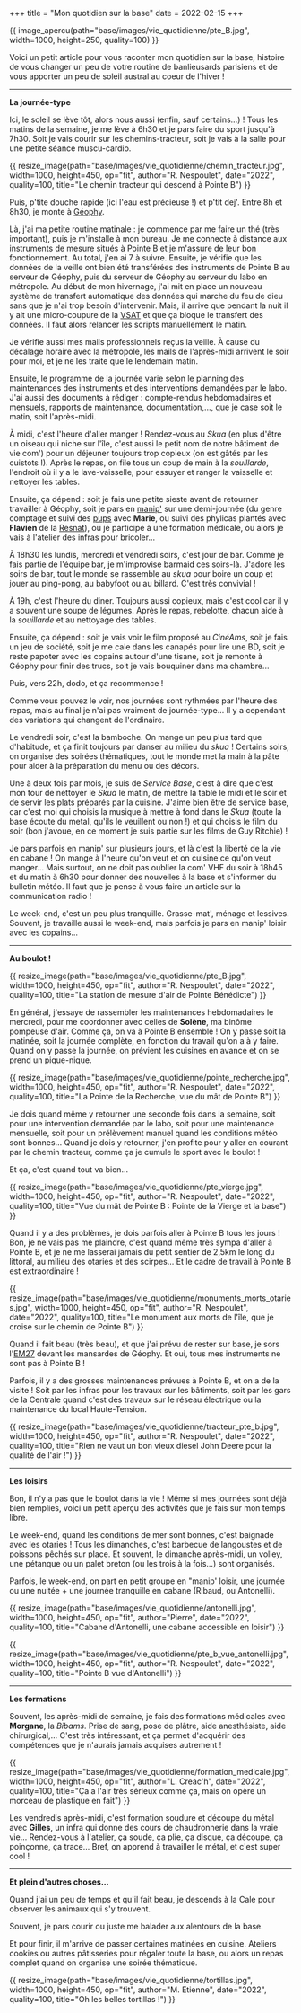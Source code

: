 +++
title = "Mon quotidien sur la base"
date = 2022-02-15
+++

{{ image_apercu(path="base/images/vie_quotidienne/pte_B.jpg", width=1000, height=250, quality=100) }}

Voici un petit article pour vous raconter mon quotidien sur la base, histoire de vous changer un peu de votre routine de banlieusards parisiens et de vous apporter un peu de soleil austral au coeur de l'hiver ! 

<!-- more -->

----------------------------------------
**La journée-type**


Ici, le soleil se lève tôt, alors nous aussi (enfin, sauf certains...) ! Tous les matins de la semaine, je me lève à 6h30 et je pars faire du sport jusqu'à 7h30. Soit je vais courir sur les chemins-tracteur, soit je vais à la salle pour une petite séance muscu-cardio. 

{{ resize_image(path="base/images/vie_quotidienne/chemin_tracteur.jpg", width=1000, height=450, op="fit", author="R. Nespoulet", date="2022", quality=100, title="Le chemin tracteur qui descend à Pointe B") }} 

Puis, p'tite douche rapide (ici l'eau est précieuse !) et p'tit dej'. Entre 8h et 8h30, je monte à [Géophy](/lexique/#geophy "bâtiment où se trouvent les labos et les bureaux des VSC"). 

Là, j'ai ma petite routine matinale : je commence par me faire un thé (très important), puis je m'installe à mon bureau. Je me connecte à distance aux instruments de mesure situés à Pointe B et je m'assure de leur bon fonctionnement. Au total, j'en ai 7 à suivre. Ensuite, je vérifie que les données de la veille ont bien été transférées des instruments de Pointe B au serveur de Géophy, puis du serveur de Géophy au serveur du labo en métropole. Au début de mon hivernage, j'ai mit en place un nouveau système de transfert automatique des données qui marche du feu de dieu sans que je n'ai trop besoin d'intervenir. Mais, il arrive que pendant la nuit il y ait une micro-coupure de la [VSAT](/lexique/#vsat "internet par satellite, notre seule fenêtre vers l'extérieur !") et que ça bloque le transfert des données. Il faut alors relancer les scripts manuellement le matin. 

Je vérifie aussi mes mails professionnels reçus la veille. À cause du décalage horaire avec la métropole, les mails de l'après-midi arrivent le soir pour moi, et je ne les traite que le lendemain matin. 

Ensuite, le programme de la journée varie selon le planning des maintenances des instruments et des interventions demandées par le labo. J'ai aussi des documents à rédiger : compte-rendus hebdomadaires et mensuels, rapports de maintenance, documentation,..., que je case soit le matin, soit l'après-midi.

À midi, c'est l'heure d'aller manger ! Rendez-vous au *Skua* (en plus d'être un oiseau qui niche sur l'île, c'est aussi le petit nom de notre bâtiment de vie com') pour un déjeuner toujours trop copieux (on est gâtés par les cuistots !). Après le repas, on file tous un coup de main à la *souillarde*, l'endroit où il y a le lave-vaisselle, pour essuyer et ranger la vaisselle et nettoyer les tables. 

Ensuite, ça dépend : soit je fais une petite sieste avant de retourner travailler à Géophy, soit je pars en [manip'](/lexique/#manip "travaux à réaliser pour un programme scientifique") sur une demi-journée (du genre comptage et suivi des [pups](/lexique/#pup "Bébés otaries, les créatures les plus mignonnes du monde !") avec **Marie**, ou suivi des phylicas plantés avec **Flavien** de la [Resnat](/lexique/#resnat "Réserve Naturelle des TAAF")), ou je participe à une formation médicale, ou alors je vais à l'atelier des infras pour bricoler...

À 18h30 les lundis, mercredi et vendredi soirs, c'est jour de bar. Comme je fais partie de l'équipe bar, je m'improvise barmaid ces soirs-là. J'adore les soirs de bar, tout le monde se rassemble au *skua* pour boire un coup et jouer au ping-pong, au babyfoot ou au billard. C'est très convivial !

À 19h, c'est l'heure du diner. Toujours aussi copieux, mais c'est cool car il y a souvent une soupe de légumes. Après le repas, rebelotte, chacun aide à la *souillarde* et au nettoyage des tables.

Ensuite, ça dépend : soit je vais voir le film proposé au *CinéAms*, soit je fais un jeu de société, soit je me cale dans les canapés pour lire une BD, soit je reste papoter avec les copains autour d'une tisane, soit je remonte à Géophy pour finir des trucs, soit je vais bouquiner dans ma chambre... 

Puis, vers 22h, dodo, et ça recommence !

Comme vous pouvez le voir, nos journées sont rythmées par l'heure des repas, mais au final je n'ai pas vraiment de journée-type... 
Il y a cependant des variations qui changent de l'ordinaire.

Le vendredi soir, c'est la bamboche. On mange un peu plus tard que d'habitude, et ça finit toujours par danser au milieu du *skua* ! Certains soirs, on organise des soirées thématiques, tout le monde met la main à la pâte pour aider à la préparation du menu ou des décors.

Une à deux fois par mois, je suis de *Service Base*, c'est à dire que c'est mon tour de nettoyer le *Skua* le matin, de mettre la table le midi et le soir et de servir les plats préparés par la cuisine. J'aime bien être de service base, car c'est moi qui choisis la musique à mettre à fond dans le *Skua* (toute la base écoute du metal, qu'ils le veuillent ou non !) et qui choisis le film du soir (bon j'avoue, en ce moment je suis partie sur les films de Guy Ritchie) !

Je pars parfois en manip' sur plusieurs jours, et là c'est la liberté de la vie en cabane ! On mange à l'heure qu'on veut et on cuisine ce qu'on veut manger... Mais surtout, on ne doit pas oublier la com' VHF du soir à 18h45 et du matin à 6h30 pour donner des nouvelles à la base et s'informer du bulletin météo. Il faut que je pense à vous faire un article sur la communication radio !

Le week-end, c'est un peu plus tranquille. Grasse-mat', ménage et lessives. Souvent, je travaille aussi le week-end, mais parfois je pars en manip' loisir avec les copains...


----------------------------------------
**Au boulot !**

{{ resize_image(path="base/images/vie_quotidienne/pte_B.jpg", width=1000, height=450, op="fit", author="R. Nespoulet", date="2022", quality=100, title="La station de mesure d'air de Pointe Bénédicte") }}

En général, j'essaye de rassembler les maintenances hebdomadaires le mercredi, pour me coordonner avec celles de **Solène**, ma binôme pompeuse d'air. Comme ça, on va à Pointe B ensemble ! On y passe soit la matinée, soit la journée complète, en fonction du travail qu'on a à y faire. Quand on y passe la journée, on prévient les cuisines en avance et on se prend un pique-nique.

{{ resize_image(path="base/images/vie_quotidienne/pointe_recherche.jpg", width=1000, height=450, op="fit", author="R. Nespoulet", date="2022", quality=100, title="La Pointe de la Recherche, vue du mât de Pointe B") }}

Je dois quand même y retourner une seconde fois dans la semaine, soit pour une intervention demandée par le labo, soit pour une maintenance mensuelle, soit pour un prélèvement manuel quand les conditions météo sont bonnes... Quand je dois y retourner, j'en profite pour y aller en courant par le chemin tracteur, comme ça je cumule le sport avec le boulot !

Et ça, c'est quand tout va bien...

{{ resize_image(path="base/images/vie_quotidienne/pte_vierge.jpg", width=1000, height=450, op="fit", author="R. Nespoulet", date="2022", quality=100, title="Vue du mât de Pointe B : Pointe de la Vierge et la base") }}

Quand il y a des problèmes, je dois parfois aller à Pointe B tous les jours ! Bon, je ne vais pas me plaindre, c'est quand même très sympa d'aller à Pointe B, et je ne me lasserai jamais du petit sentier de 2,5km le long du littoral, au milieu des otaries et des scirpes... Et le cadre de travail à Pointe B est extraordinaire !

{{ resize_image(path="base/images/vie_quotidienne/monuments_morts_otaries.jpg", width=1000, height=450, op="fit", author="R. Nespoulet", date="2022", quality=100, title="Le monument aux morts de l'île, que je croise sur le chemin de Pointe B") }}  

Quand il fait beau (très beau), et que j'ai prévu de rester sur base, je sors l'[EM27](/starting/formation/#em27) devant les mansardes de Géophy. Et oui, tous mes instruments ne sont pas à Pointe B !

Parfois, il y a des grosses maintenances prévues à Pointe B, et on a de la visite ! Soit par les infras pour les travaux sur les bâtiments, soit par les gars de la Centrale quand c'est des travaux sur le réseau électrique ou la maintenance du local Haute-Tension. 

{{ resize_image(path="base/images/vie_quotidienne/tracteur_pte_b.jpg", width=1000, height=450, op="fit", author="R. Nespoulet", date="2022", quality=100, title="Rien ne vaut un bon vieux diesel John Deere pour la qualité de l'air !") }}

----------------------------------------
**Les loisirs**

Bon, il n'y a pas que le boulot dans la vie ! Même si mes journées sont déjà bien remplies, voici un petit aperçu des activités que je fais sur mon temps libre. 

Le week-end, quand les conditions de mer sont bonnes, c'est baignade avec les otaries ! Tous les dimanches, c'est barbecue de langoustes et de poissons pêchés sur place. Et souvent, le dimanche après-midi, un volley, une pétanque ou un palet breton (ou les trois à la fois...) sont organisés.

Parfois, le week-end, on part en petit groupe en "manip' loisir, une journée ou une nuitée + une journée tranquille en cabane (Ribaud, ou Antonelli). 

{{ resize_image(path="base/images/vie_quotidienne/antonelli.jpg", width=1000, height=450, op="fit", author="Pierre", date="2022", quality=100, title="Cabane d'Antonelli, une cabane accessible en loisir") }}

{{ resize_image(path="base/images/vie_quotidienne/pte_b_vue_antonelli.jpg", width=1000, height=450, op="fit", author="R. Nespoulet", date="2022", quality=100, title="Pointe B vue d'Antonelli") }}

----------------------------------------
**Les formations**

Souvent, les après-midi de semaine, je fais des formations médicales avec **Morgane**, la *Bibams*. Prise de sang, pose de plâtre, aide anesthésiste, aide chirurgical,... C'est très intéressant, et ça permet d'acquérir des compétences que je n'aurais jamais acquises autrement !

{{ resize_image(path="base/images/vie_quotidienne/formation_medicale.jpg", width=1000, height=450, op="fit", author="L. Creac'h", date="2022", quality=100, title="Ça a l'air très sérieux comme ça, mais on opère un morceau de plastique en fait") }}

Les vendredis après-midi, c'est formation soudure et découpe du métal avec **Gilles**, un infra qui donne des cours de chaudronnerie dans la vraie vie... Rendez-vous à l'atelier, ça soude, ça plie, ça disque, ça découpe, ça poinçonne, ça trace... Bref, on apprend à travailler le métal, et c'est super cool !

----------------------------------------
**Et plein d'autres choses...**

Quand j'ai un peu de temps et qu'il fait beau, je descends à la Cale pour observer les animaux qui s'y trouvent.

Souvent, je pars courir ou juste me balader aux alentours de la base.

Et pour finir, il m'arrive de passer certaines matinées en cuisine. Ateliers cookies ou autres pâtisseries pour régaler toute la base, ou alors un repas complet quand on organise une soirée thématique.

{{ resize_image(path="base/images/vie_quotidienne/tortillas.jpg", width=1000, height=450, op="fit", author="M. Etienne", date="2022", quality=100, title="Oh les belles tortillas !") }}







